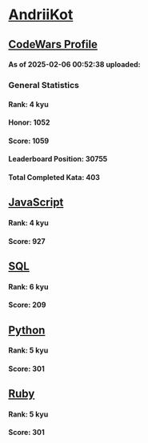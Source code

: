 # [AndriiKot](https://www.codewars.com/users/AndriiKot)

## [CodeWars Profile](https://www.codewars.com/users/AndriiKot)

#### As of 2025-02-06 00:52:38 uploaded:

### General Statistics

#### Rank: 4 kyu

#### Honor: 1052

#### Score: 1059

#### Leaderboard Position: 30755

#### Total Completed Kata: 403



## [JavaScript](https://github.com/AndriiKot/JavaScript__CodeWars)

#### Rank: 4 kyu

#### Score: 927


## [SQL](https://github.com/AndriiKot/SQL__CodeWars)

#### Rank: 6 kyu

#### Score: 209


## [Python](https://github.com/AndriiKot/Python__CodeWars)

#### Rank: 5 kyu

#### Score: 301


## [Ruby](https://github.com/AndriiKot/Ruby__CodeWars)

#### Rank: 5 kyu

#### Score: 301

